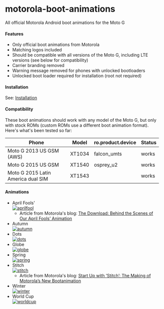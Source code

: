 # motorola-boot-animations
All official Motorola Android boot animations for the Moto G

#### Features
- Only official boot animations from Motorola
- Matching logos included
- Should be compatible with all versions of the Moto G, including LTE versions (see below for compatibility)
- Carrier branding removed
- Warning message removed for phones with unlocked bootloaders
- Unlocked boot loader required for installation (root not required)

#### Installation
See: [Installation](https://github.com/bmaupin/motorola-boot-animations/wiki/Installation)

#### Compatibility
These boot animations should work with any model of the Moto G, but only with stock ROMs (custom ROMs use a different boot animation format). Here's what's been tested so far:

Phone | Model | ro.product.device | Status
--- | --- | --- | ---
Moto G 2013 US GSM (AWS) | XT1034 | falcon_umts | works
Moto G 2015 US GSM | XT1540 | osprey_u2 | works
Moto G 2015 Latin America dual SIM | XT1543 |  | works

#### Animations
- April Fools'  
  [![aprilfool](http://img.youtube.com/vi/f6oEzvaesLA/0.jpg)](http://www.youtube.com/watch?v=f6oEzvaesLA)
  - Article from Motorola's blog: [The Download: Behind the Scenes of Our April Fools’ Animation](http://motorola-blog.blogspot.ca/2014/04/the-download-behind-scenes-of-our-april.html)
- Autumn  
  [![autumn](http://img.youtube.com/vi/zd2Ii4G72Gk/0.jpg)](https://www.youtube.com/watch?v=zd2Ii4G72Gk&t=0m9s)
- Dots  
  [![dots](http://img.youtube.com/vi/FPEpDFu-ZrI/0.jpg)](https://www.youtube.com/watch?v=FPEpDFu-ZrI&t=0m5s)
- Globe  
  [![globe](http://img.youtube.com/vi/S27qEyvwIJw/0.jpg)](http://www.youtube.com/watch?v=S27qEyvwIJw)
- Spring  
  [![spring](http://img.youtube.com/vi/8v_FKgfNkOE/0.jpg)](http://www.youtube.com/watch?v=8v_FKgfNkOE)
- Stitch  
  [![stitch](http://img.youtube.com/vi/EXU7CHEDR_A/0.jpg)](http://www.youtube.com/watch?v=EXU7CHEDR_A)
  - Article from Motorola's blog:  [Start Up with ‘Stitch’: The Making of Motorola’s New Bootanimation](http://motorola-blog.blogspot.ca/2015/11/start-up-with-stitch-making-of.html)
- Winter  
  [![winter](http://img.youtube.com/vi/EytWogsGXDw/0.jpg)](http://www.youtube.com/watch?v=EytWogsGXDw)
- World Cup  
  [![worldcup](http://img.youtube.com/vi/NCHJKIjiLV8/0.jpg)](http://www.youtube.com/watch?v=NCHJKIjiLV8)
